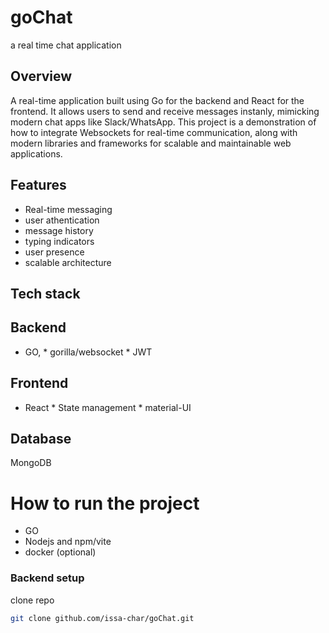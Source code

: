 # goChat
a real time chat application

## Overview
A real-time application built using Go for the backend and React for the frontend. It allows users to send and receive messages instanly, mimicking modern chat apps like Slack/WhatsApp. This project is a demonstration of how to integrate Websockets for real-time communication, along with modern libraries and frameworks for scalable and maintainable web applications.

## Features
- Real-time messaging
- user athentication
- message history
- typing indicators
- user presence
- scalable architecture

## Tech stack
## Backend
* GO, * gorilla/websocket * JWT

## Frontend
* React * State management * material-UI

## Database
MongoDB

# How to run the project

  -  GO
  - Nodejs and npm/vite
  - docker (optional)

### Backend setup
clone repo
```bash
git clone github.com/issa-char/goChat.git
```

